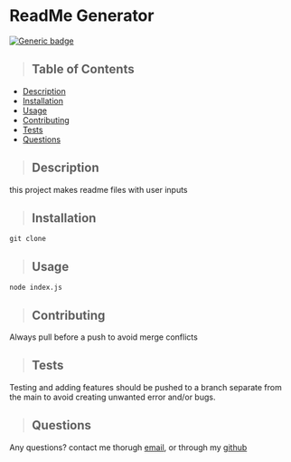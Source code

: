 # ReadMe Generator
[![Generic badge](https://img.shields.io/badge/License-<Mozilla_Public_License_2.0>-blue.svg)](https://shields.io/)
>## Table of Contents
* [Description](#description)
* [Installation](#installation)
* [Usage](#usage)
* [Contributing](#contributing)
* [Tests](#tests)
* [Questions](#questions)
>## Description
this project makes readme files with user inputs
>## Installation
    git clone
>## Usage
    node index.js
>## Contributing
Always pull before a push to avoid merge conflicts
>## Tests
Testing and adding features should be pushed to a branch separate from the main to avoid creating unwanted error and/or bugs.
>## Questions
Any questions? contact me thorugh [email](dupareed@gmail.com), or through my [github](github.com/restas13)